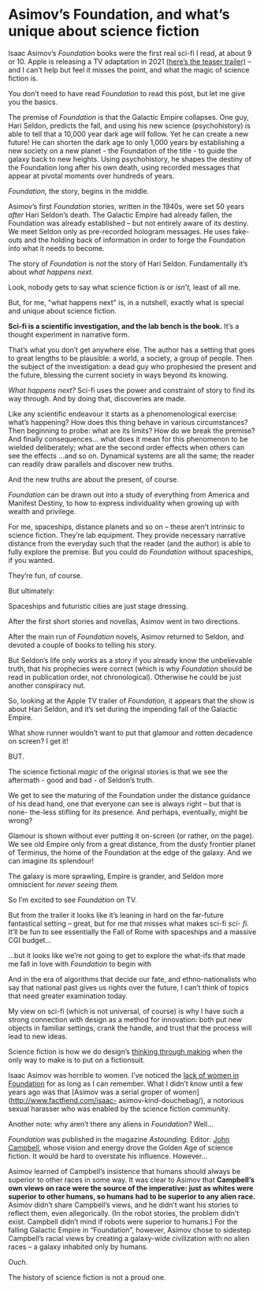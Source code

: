 # Asimov’s Foundation, and what’s unique about science fiction

Isaac Asimov’s _Foundation_ books were the first real sci-fi I read, at about
9 or 10. Apple is releasing a TV adaptation in 2021 [(here’s the teaser
trailer)](https://www.youtube.com/watch?v=xgbPSA94Rqg) – and I can’t help but
feel it misses the point, and what the magic of science fiction is.

You don’t need to have read _Foundation_ to read this post, but let me give
you the basics.

The premise of _Foundation_ is that the Galactic Empire collapses. One guy,
Hari Seldon, predicts the fall, and using his new science (psychohistory) is
able to tell that a 10,000 year dark age will follow. Yet he can create a new
future! He can shorten the dark age to only 1,000 years by establishing a new
society on a new planet - the Foundation of the title - to guide the galaxy
back to new heights. Using psychohistory, he shapes the destiny of the
Foundation long after his own death, using recorded messages that appear at
pivotal moments over hundreds of years.

_Foundation,_ the story, begins in the middle.

Asimov’s first _Foundation_ stories, written in the 1940s, were set 50 years
_after_ Hari Seldon’s death. The Galactic Empire had already fallen, the
Foundation was already established – but not entirely aware of its destiny. We
meet Seldon only as pre-recorded hologram messages. He uses fake-outs and the
holding back of information in order to forge the Foundation into what it
needs to become.

The story of _Foundation_ is _not_ the story of Hari Seldon. Fundamentally
it’s about _what happens next._

Look, nobody gets to say what science fiction _is_ or _isn’t,_ least of all
me.

But, for me, "what happens next" is, in a nutshell, exactly what is special
and unique about science fiction.

**Sci-fi is a scientific investigation, and the lab bench is the book.** It’s
a thought experiment in narrative form.

That’s what you don’t get anywhere else. The author has a setting that goes to
great lengths to be plausible: a world, a society, a group of people. Then the
subject of the investigation: a dead guy who prophesied the present and the
future, blessing the current society in ways beyond its knowing.

_What happens next?_ Sci-fi uses the power and constraint of story to find its
way through. And by doing that, discoveries are made.

Like any scientific endeavour it starts as a phenomenological exercise: what’s
happening? How does this thing behave in various circumstances? Then beginning
to probe: what are its limits? How do we break the premise? And finally
consequences… what does it mean for this phenomenon to be wielded
deliberately; what are the second order effects when others can see the
effects …and so on. Dynamical systems are all the same; the reader can readily
draw parallels and discover new truths.

And the new truths are about the present, of course.

_Foundation_ can be drawn out into a study of everything from America and
Manifest Destiny, to how to express individuality when growing up with wealth
and privilege.

For me, spaceships, distance planets and so on – these aren’t intrinsic to
science fiction. They’re lab equipment. They provide necessary narrative
distance from the everyday such that the reader (and the author) is able to
fully explore the premise. But you could do _Foundation_ without spaceships,
if you wanted.

They’re fun, of course.

But ultimately:

Spaceships and futuristic cities are just stage dressing.

After the first short stories and novellas, Asimov went in two directions.

After the main run of _Foundation_ novels, Asimov returned to Seldon, and
devoted a couple of books to telling his story.

But Seldon’s life only works as a story if you already know the unbelievable
truth, that his prophecies were correct (which is why _Foundation_ should be
read in publication order, not chronological). Otherwise he could be just
another conspiracy nut.

So, looking at the Apple TV trailer of _Foundation,_ it appears that the show
is about Hari Seldon, and it’s set during the impending fall of the Galactic
Empire.

What show runner wouldn’t want to put that glamour and rotten decadence on
screen? I get it!

BUT.

The science fictional _magic_ of the original stories is that we see the
aftermath - good and bad - of Seldon’s truth.

We get to see the maturing of the Foundation under the distance guidance of
his dead hand, one that everyone can see is always right – but that is none-
the-less stifling for its presence. And perhaps, eventually, might be wrong?

Glamour is shown without ever putting it on-screen (or rather, on the page).
We see old Empire only from a great distance, from the dusty frontier planet
of Terminus, the home of the Foundation at the edge of the galaxy. And we can
imagine its splendour!

The galaxy is more sprawling, Empire is grander, and Seldon more omniscient
for _never seeing them._

So I’m excited to see _Foundation_ on TV.

But from the trailer it looks like it’s leaning in hard on the far-future
fantastical setting – great, but for me that misses what makes sci-fi _sci-
fi._ It’ll be fun to see essentially the Fall of Rome with spaceships and a
massive CGI budget…

…but it looks like we’re not going to get to explore the what-ifs that made me
fall in love with _Foundation_ to begin with

And in the era of algorithms that decide our fate, and ethno-nationalists who
say that national past gives us rights over the future, I can’t think of
topics that need greater examination today.

My view on sci-fi (which is not universal, of course) is why I have such a
strong connection with design as a method for innovation: both put new objects
in familiar settings, crank the handle, and trust that the process will lead
to new ideas.

Science fiction is how we do design’s [thinking through
making](/home/2006/07/28/about_making_things) when the only way to make is to
put on a fictionsuit.

Isaac Asimov was horrible to women. I’ve noticed the [lack of women in
Foundation](http://osianh.blogspot.com/2012/07/foundation-and-patriarchy.html)
for as long as I can remember. What I didn’t know until a few years ago was
that [Asimov was a serial groper of women](http://www.factfiend.com/isaac-
asimov-kind-douchebag/), a notorious sexual harasser who was enabled by the
science fiction community.

Another note: why aren’t there any aliens in _Foundation?_ Well…

_Foundation_ was published in the magazine _Astounding._ Editor: [John
Campbell](https://en.wikipedia.org/wiki/John_W._Campbell), whose vision and
energy drove the Golden Age of science fiction. It would be hard to overstate
his influence. However…

Asimov learned of Campbell’s insistence that humans should always be superior
to other races in some way. It was clear to Asimov that **Campbell’s own views
on race were the source of the imperative: just as whites were superior to
other humans, so humans had to be superior to any alien race.** Asimov didn’t
share Campbell’s views, and he didn’t want his stories to reflect them, even
allegorically. (In the robot stories, the problem didn’t exist. Campbell
didn’t mind if robots were superior to humans.) For the falling Galactic
Empire in “Foundation”, however, Asimov chose to sidestep Campbell’s racial
views by creating a galaxy-wide civilization with no alien races – a galaxy
inhabited only by humans.

Ouch.

The history of science fiction is not a proud one.
